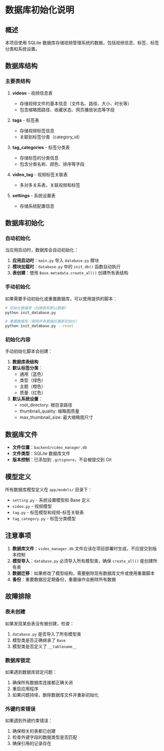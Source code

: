 # 数据库初始化说明

## 概述

本项目使用 SQLite 数据库存储视频管理系统的数据，包括视频信息、标签、标签分类和系统设置。

## 数据库结构

### 主要表结构

1. **videos** - 视频信息表
   - 存储视频文件的基本信息（文件名、路径、大小、时长等）
   - 包含缩略图路径、收藏状态、网页播放状态等字段

2. **tags** - 标签表
   - 存储视频标签信息
   - 关联到标签分类（category_id）

3. **tag_categories** - 标签分类表
   - 存储标签的分类信息
   - 包含分类名称、颜色、排序等字段

4. **video_tag** - 视频标签关联表
   - 多对多关系表，关联视频和标签

5. **settings** - 系统设置表
   - 存储系统配置信息

## 数据库初始化

### 自动初始化

当应用启动时，数据库会自动初始化：

1. **应用启动时**：`main.py` 导入 `database.py` 模块
2. **模块加载时**：`database.py` 中的 `init_db()` 函数自动执行
3. **表创建**：使用 `Base.metadata.create_all()` 创建所有表结构

### 手动初始化

如果需要手动初始化或重置数据库，可以使用提供的脚本：

```bash
# 初始化数据库（创建表和默认数据）
python init_database.py

# 重置数据库（删除所有数据后重新初始化）
python init_database.py --reset
```

### 初始化内容

手动初始化脚本会创建：

1. **数据库表结构**
2. **默认标签分类**：
   - 通用（蓝色）
   - 类型（绿色）
   - 主题（橙色）
   - 质量（红色）
3. **默认系统设置**：
   - root_directory: 根目录路径
   - thumbnail_quality: 缩略图质量
   - max_thumbnail_size: 最大缩略图尺寸

## 数据库文件

- **文件位置**：`backend/video_manager.db`
- **文件类型**：SQLite 数据库文件
- **版本控制**：已添加到 `.gitignore`，不会被提交到 Git

## 模型定义

所有数据库模型定义在 `app/models/` 目录下：

- `setting.py` - 系统设置模型和 Base 定义
- `video.py` - 视频模型
- `tag.py` - 标签模型和视频-标签关联表
- `tag_category.py` - 标签分类模型

## 注意事项

1. **数据库文件**：`video_manager.db` 文件应该在项目部署时生成，不应提交到版本控制
2. **模型导入**：`database.py` 必须导入所有模型类，确保 `create_all()` 能创建所有表
3. **数据迁移**：如果修改了模型结构，需要删除现有数据库文件或使用重置脚本
4. **备份**：重要数据应定期备份，重置操作会删除所有数据

## 故障排除

### 表未创建

如果发现某些表没有被创建，检查：

1. `database.py` 是否导入了所有模型类
2. 模型类是否正确继承了 `Base`
3. 模型类是否定义了 `__tablename__`

### 数据库锁定

如果遇到数据库锁定问题：

1. 确保所有数据库连接都正确关闭
2. 重启应用程序
3. 如果问题持续，删除数据库文件并重新初始化

### 外键约束错误

如果遇到外键约束错误：

1. 确保相关的表都已创建
2. 检查外键字段的数据类型是否匹配
3. 确保引用的记录存在